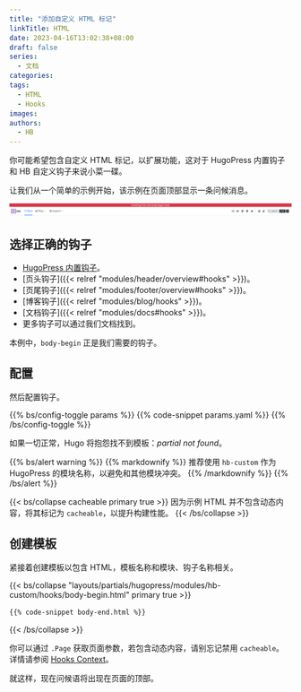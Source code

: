 ```yaml
---
title: "添加自定义 HTML 标记"
linkTitle: HTML
date: 2023-04-16T13:02:38+08:00
draft: false
series:
  - 文档
categories:
tags:
  - HTML
  - Hooks
images:
authors:
  - HB
---
```


你可能希望包含自定义 HTML 标记，以扩展功能，这对于 HugoPress 内置钩子和 HB 自定义钩子来说小菜一碟。

<!--more-->

让我们从一个简单的示例开始，该示例在页面顶部显示一条问候消息。

![example](example.png)

## 选择正确的钩子

- [HugoPress 内置钩子](https://hugomods.com/en/docs/hugopress/#hooks)。
- [页头钩子]({{< relref "modules/header/overview#hooks" >}})。
- [页尾钩子]({{< relref "modules/footer/overview#hooks" >}})。
- [博客钩子]({{< relref "modules/blog/hooks" >}})。
- [文档钩子]({{< relref "modules/docs#hooks" >}})。
- 更多钩子可以通过我们文档找到。

本例中，`body-begin` 正是我们需要的钩子。

## 配置

然后配置钩子。

{{% bs/config-toggle params %}}
{{% code-snippet params.yaml %}}
{{% /bs/config-toggle %}}

如果一切正常，Hugo 将抱怨找不到模板：_partial not found_。

{{% bs/alert warning %}}
{{% markdownify %}}
推荐使用 `hb-custom` 作为 HugoPress 的模块名称，以避免和其他模块冲突。
{{% /markdownify %}}
{{% /bs/alert %}}

{{< bs/collapse cacheable primary true >}}
因为示例 HTML 并不包含动态内容，将其标记为 `cacheable`，以提升构建性能。
{{< /bs/collapse >}}

## 创建模板

紧接着创建模板以包含 HTML，模板名称和模块、钩子名称相关。

{{< bs/collapse "layouts/partials/hugopress/modules/hb-custom/hooks/body-begin.html" primary true >}}
```html
{{% code-snippet body-end.html %}}
```
{{< /bs/collapse >}}

你可以通过 `.Page` 获取页面参数，若包含动态内容，请别忘记禁用 `cacheable`。
详情请参阅 [Hooks Context](https://hugomods.com/en/docs/hugopress/#hooks-context)。

就这样，现在问候语将出现在页面的顶部。
